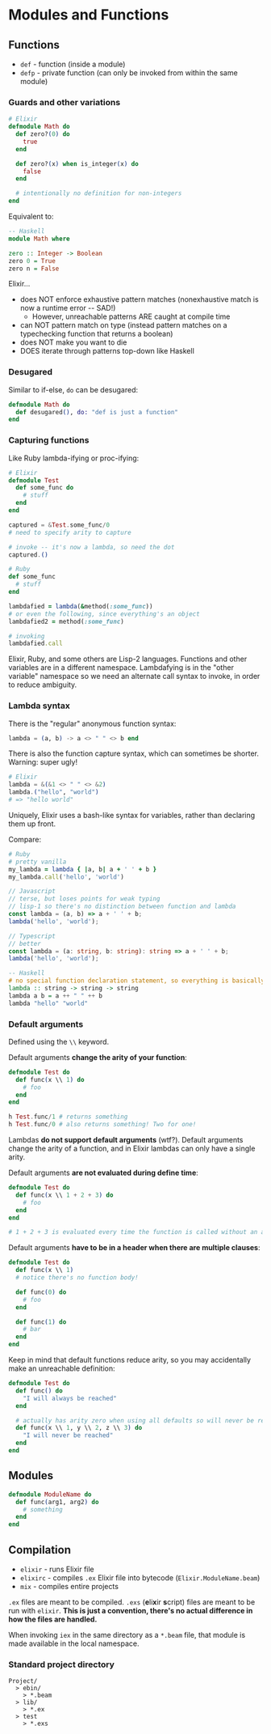 # Modules and Functions

## Functions

* `def` - function (inside a module)
* `defp` - private function (can only be invoked from within the same module)

### Guards and other variations

```elixir
# Elixir
defmodule Math do
  def zero?(0) do
    true
  end

  def zero?(x) when is_integer(x) do
    false
  end

  # intentionally no definition for non-integers
end
```

Equivalent to:

```haskell
-- Haskell
module Math where

zero :: Integer -> Boolean
zero 0 = True
zero n = False
```

Elixir...

* does NOT enforce exhaustive pattern matches (nonexhaustive match is now a runtime error -- SAD!)
    * However, unreachable patterns ARE caught at compile time
* can NOT pattern match on type (instead pattern matches on a typechecking function that returns a boolean)
* does NOT make you want to die
* DOES iterate through patterns top-down like Haskell

### Desugared

Similar to if-else, `do` can be desugared:

```elixir
defmodule Math do
  def desugared(), do: "def is just a function"
end
```

### Capturing functions

Like Ruby lambda-ifying or proc-ifying:

```elixir
# Elixir
defmodule Test
  def some_func do
    # stuff
  end
end

captured = &Test.some_func/0
# need to specify arity to capture

# invoke -- it's now a lambda, so need the dot
captured.()
```

```ruby
# Ruby
def some_func
  # stuff
end

lambdafied = lambda(&method(:some_func))
# or even the following, since everything's an object
lambdafied2 = method(:some_func)

# invoking
lambdafied.call
```

Elixir, Ruby, and some others are Lisp-2 languages. Functions and other variables are in a different namespace. Lambdafying is in the "other variable" namespace so we need an alternate call syntax to invoke, in order to reduce ambiguity.

### Lambda syntax

There is the "regular" anonymous function syntax:

```elixir
lambda = (a, b) -> a <> " " <> b end
```

There is also the function capture syntax, which can sometimes be shorter. Warning: super ugly!

```elixir
# Elixir
lambda = &(&1 <> " " <> &2)
lambda.("hello", "world")
# => "hello world"
```

Uniquely, Elixir uses a bash-like syntax for variables, rather than declaring them up front.

Compare:

```ruby
# Ruby
# pretty vanilla
my_lambda = lambda { |a, b| a + ' ' + b }
my_lambda.call('hello', 'world')
```

```javascript
// Javascript
// terse, but loses points for weak typing
// lisp-1 so there's no distinction between function and lambda
const lambda = (a, b) => a + ' ' + b;
lambda('hello', 'world');
```

```typescript
// Typescript
// better
const lambda = (a: string, b: string): string => a + ' ' + b;
lambda('hello', 'world');
```

```haskell
-- Haskell
# no special function declaration statement, so everything is basically a lambda
lambda :: string -> string -> string
lambda a b = a ++ " " ++ b
lambda "hello" "world"
```

### Default arguments

Defined using the `\\` keyword.

Default arguments **change the arity of your function**:

```elixir
defmodule Test do
  def func(x \\ 1) do
    # foo
  end
end

h Test.func/1 # returns something
h Test.func/0 # also returns something! Two for one!
```

Lambdas **do not support default arguments** (wtf?). Default arguments change the arity of a function, and in Elixir lambdas can only have a single arity.

Default arguments **are not evaluated during define time**:

```elixir
defmodule Test do
  def func(x \\ 1 + 2 + 3) do
    # foo
  end
end

# 1 + 2 + 3 is evaluated every time the function is called without an argument
```

Default arguments **have to be in a header when there are multiple clauses**:

```elixir
defmodule Test do
  def func(x \\ 1)
  # notice there's no function body!

  def func(0) do
    # foo
  end

  def func(1) do
    # bar
  end
end
```

Keep in mind that default functions reduce arity, so you may accidentally make an unreachable definition:

```elixir
defmodule Test do
  def func() do
    "I will always be reached"
  end

  # actually has arity zero when using all defaults so will never be reached if called with no args
  def func(x \\ 1, y \\ 2, z \\ 3) do
    "I will never be reached"
  end
end
```

## Modules

```elixir
defmodule ModuleName do
  def func(arg1, arg2) do
    # something
  end
end
```

## Compilation

* `elixir` - runs Elixir file
* `elixirc` - compiles `.ex` Elixir file into bytecode (`Elixir.ModuleName.beam`)
* `mix` - compiles entire projects

`.ex` files are meant to be compiled. `.exs` (**e**li**x**ir **s**cript) files are meant to be run with `elixir`. **This is just a convention, there's no actual difference in how the files are handled.**

When invoking `iex` in the same directory as a `*.beam` file, that module is made available in the local namespace.

### Standard project directory

```
Project/
  > ebin/
    > *.beam
  > lib/
    > *.ex
  > test
    > *.exs
```
